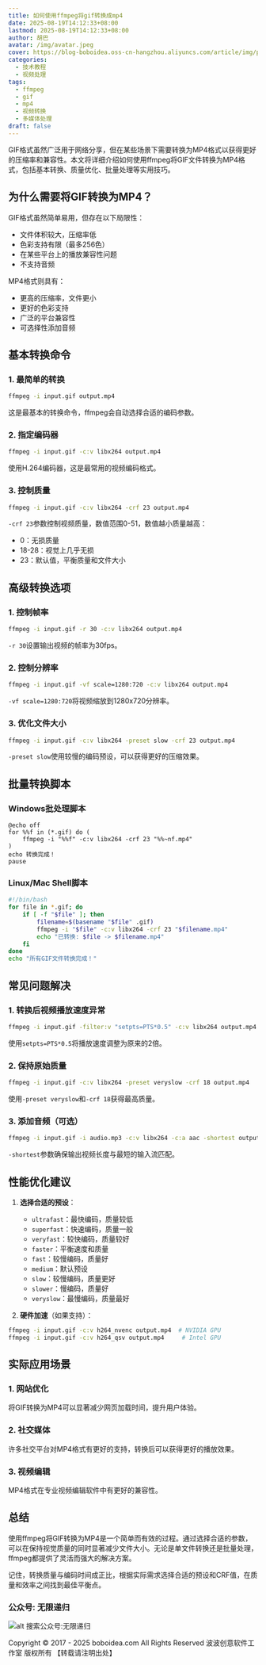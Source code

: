 ```yaml
---
title: 如何使用ffmpeg将gif转换成mp4
date: 2025-08-19T14:12:33+08:00
lastmod: 2025-08-19T14:12:33+08:00
author: 胡巴
avatar: /img/avatar.jpeg
cover: https://blog-boboidea.oss-cn-hangzhou.aliyuncs.com/article/img/posts/auto1/哔哩哔哩上搜集的美图色图_1-1000/27.jpg
categories:
  - 技术教程
  - 视频处理
tags:
  - ffmpeg
  - gif
  - mp4
  - 视频转换
  - 多媒体处理
draft: false
---
```


GIF格式虽然广泛用于网络分享，但在某些场景下需要转换为MP4格式以获得更好的压缩率和兼容性。本文将详细介绍如何使用ffmpeg将GIF文件转换为MP4格式，包括基本转换、质量优化、批量处理等实用技巧。

<!--more-->

## 为什么需要将GIF转换为MP4？

GIF格式虽然简单易用，但存在以下局限性：
- 文件体积较大，压缩率低
- 色彩支持有限（最多256色）
- 在某些平台上的播放兼容性问题
- 不支持音频

MP4格式则具有：
- 更高的压缩率，文件更小
- 更好的色彩支持
- 广泛的平台兼容性
- 可选择性添加音频

## 基本转换命令

### 1. 最简单的转换
```bash
ffmpeg -i input.gif output.mp4
```

这是最基本的转换命令，ffmpeg会自动选择合适的编码参数。

### 2. 指定编码器
```bash
ffmpeg -i input.gif -c:v libx264 output.mp4
```

使用H.264编码器，这是最常用的视频编码格式。

### 3. 控制质量
```bash
ffmpeg -i input.gif -c:v libx264 -crf 23 output.mp4
```

`-crf 23`参数控制视频质量，数值范围0-51，数值越小质量越高：
- 0：无损质量
- 18-28：视觉上几乎无损
- 23：默认值，平衡质量和文件大小

## 高级转换选项

### 1. 控制帧率
```bash
ffmpeg -i input.gif -r 30 -c:v libx264 output.mp4
```

`-r 30`设置输出视频的帧率为30fps。

### 2. 控制分辨率
```bash
ffmpeg -i input.gif -vf scale=1280:720 -c:v libx264 output.mp4
```

`-vf scale=1280:720`将视频缩放到1280x720分辨率。

### 3. 优化文件大小
```bash
ffmpeg -i input.gif -c:v libx264 -preset slow -crf 23 output.mp4
```

`-preset slow`使用较慢的编码预设，可以获得更好的压缩效果。

## 批量转换脚本

### Windows批处理脚本
```batch
@echo off
for %%f in (*.gif) do (
    ffmpeg -i "%%f" -c:v libx264 -crf 23 "%%~nf.mp4"
)
echo 转换完成！
pause
```

### Linux/Mac Shell脚本
```bash
#!/bin/bash
for file in *.gif; do
    if [ -f "$file" ]; then
        filename=$(basename "$file" .gif)
        ffmpeg -i "$file" -c:v libx264 -crf 23 "$filename.mp4"
        echo "已转换: $file -> $filename.mp4"
    fi
done
echo "所有GIF文件转换完成！"
```

## 常见问题解决

### 1. 转换后视频播放速度异常
```bash
ffmpeg -i input.gif -filter:v "setpts=PTS*0.5" -c:v libx264 output.mp4
```

使用`setpts=PTS*0.5`将播放速度调整为原来的2倍。

### 2. 保持原始质量
```bash
ffmpeg -i input.gif -c:v libx264 -preset veryslow -crf 18 output.mp4
```

使用`-preset veryslow`和`-crf 18`获得最高质量。

### 3. 添加音频（可选）
```bash
ffmpeg -i input.gif -i audio.mp3 -c:v libx264 -c:a aac -shortest output.mp4
```

`-shortest`参数确保输出视频长度与最短的输入流匹配。

## 性能优化建议

1. **选择合适的预设**：
   - `ultrafast`：最快编码，质量较低
   - `superfast`：快速编码，质量一般
   - `veryfast`：较快编码，质量较好
   - `faster`：平衡速度和质量
   - `fast`：较慢编码，质量好
   - `medium`：默认预设
   - `slow`：较慢编码，质量更好
   - `slower`：慢编码，质量好
   - `veryslow`：最慢编码，质量最好

2. **硬件加速**（如果支持）：
```bash
ffmpeg -i input.gif -c:v h264_nvenc output.mp4  # NVIDIA GPU
ffmpeg -i input.gif -c:v h264_qsv output.mp4     # Intel GPU
```

## 实际应用场景

### 1. 网站优化
将GIF转换为MP4可以显著减少网页加载时间，提升用户体验。

### 2. 社交媒体
许多社交平台对MP4格式有更好的支持，转换后可以获得更好的播放效果。

### 3. 视频编辑
MP4格式在专业视频编辑软件中有更好的兼容性。

## 总结

使用ffmpeg将GIF转换为MP4是一个简单而有效的过程。通过选择合适的参数，可以在保持视觉质量的同时显著减少文件大小。无论是单文件转换还是批量处理，ffmpeg都提供了灵活而强大的解决方案。

记住，转换质量与编码时间成正比，根据实际需求选择合适的预设和CRF值，在质量和效率之间找到最佳平衡点。

<!--qr_code-->

### 公众号: 无限递归

![alt 搜索公众号:无限递归](https://blog-boboidea.oss-cn-hangzhou.aliyuncs.com/article/img/gongzhonghao.jpeg "无限递归")

<!--declare-declare-->

Copyright &copy; 2017 - 2025 boboidea.com All Rights Reserved 波波创意软件工作室 版权所有 【转载请注明出处】
